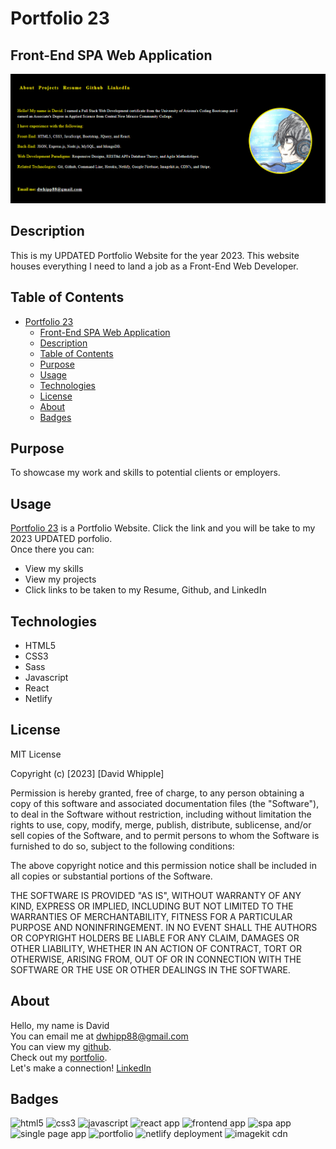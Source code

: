 # Portfolio 23

## Front-End SPA Web Application

![app-screenshot](./src/assets/app-screenshot/app-readme--image.png)

## Description

This is my UPDATED Portfolio Website for the year 2023. This website houses everything I need to land a job as a Front-End Web Developer.

## Table of Contents

- [Portfolio 23](#portfolio-23)
  - [Front-End SPA Web Application](#front-end-spa-web-application)
  - [Description](#description)
  - [Table of Contents](#table-of-contents)
  - [Purpose](#purpose)
  - [Usage](#usage)
  - [Technologies](#technologies)
  - [License](#license)
  - [About](#about)
  - [Badges](#badges)

## Purpose

To showcase my work and skills to potential clients or employers.

## Usage

[Portfolio 23](https://splendid-ganache-f82581.netlify.app/) is a Portfolio Website. Click the link and you will be take to my 2023 UPDATED porfolio.  
Once there you can:

-   View my skills
-   View my projects
-   Click links to be taken to my Resume, Github, and LinkedIn

## Technologies

-   HTML5
-   CSS3
-   Sass
-   Javascript
-   React
-   Netlify

## License

MIT License

Copyright (c) [2023] [David Whipple]

Permission is hereby granted, free of charge, to any person obtaining a copy of this software and associated documentation files (the "Software"), to deal in the Software without restriction, including without limitation the rights to use, copy, modify, merge, publish, distribute, sublicense, and/or sell copies of the Software, and to permit persons to whom the Software is furnished to do so, subject to the following conditions:

The above copyright notice and this permission notice shall be included in all copies or substantial portions of the Software.

THE SOFTWARE IS PROVIDED "AS IS", WITHOUT WARRANTY OF ANY KIND, EXPRESS OR IMPLIED, INCLUDING BUT NOT LIMITED TO THE WARRANTIES OF MERCHANTABILITY, FITNESS FOR A PARTICULAR PURPOSE AND NONINFRINGEMENT. IN NO EVENT SHALL THE AUTHORS OR COPYRIGHT HOLDERS BE LIABLE FOR ANY CLAIM, DAMAGES OR OTHER LIABILITY, WHETHER IN AN ACTION OF CONTRACT, TORT OR OTHERWISE, ARISING FROM, OUT OF OR IN CONNECTION WITH THE SOFTWARE OR THE USE OR OTHER DEALINGS IN THE SOFTWARE.

## About

Hello, my name is David  
You can email me at dwhipp88@gmail.com  
You can view my [github](https://github.com/D-Whipp).  
Check out my [portfolio](https://splendid-ganache-f82581.netlify.app/).  
Let's make a connection! [LinkedIn](https://www.linkedin.com/in/david-w-079841213/)

## Badges

![html5](https://img.shields.io/badge/html5-HyperTextMarkupLanguage-darkblue)
![css3](https://img.shields.io/badge/css3-CascadingStyleSheets-darkblue)
![javascript](https://img.shields.io/badge/language-javascript-darkblue)
![react app](https://img.shields.io/badge/react-app-darkblue)
![frontend app](https://img.shields.io/badge/frontend-application-darkblue)
![spa app](https://img.shields.io/badge/spa-app-darkblue)
![single page app](https://img.shields.io/badge/app-SinglePage-darkblue)
![portfolio](https://img.shields.io/badge/portfolio-website-darkblue)
![netlify deployment](https://img.shields.io/badge/netlify-deployment-darkblue)
![imagekit cdn](https://img.shields.io/badge/cdn-imagekit-darkblue)
